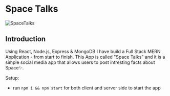 # Space Talks

![SpaceTalks](https://user-images.githubusercontent.com/61585443/153830783-98b2d759-95da-4393-bb34-9e7097f48db2.png)



## Introduction

Using React, Node.js, Express & MongoDB I have build a Full Stack MERN Application - from start to finish.
This App is called "Space Talks" and it is a simple social media app that allows users to post intresting facts about Space✨.

Setup:
- run ```npm i && npm start``` for both client and server side to start the app
